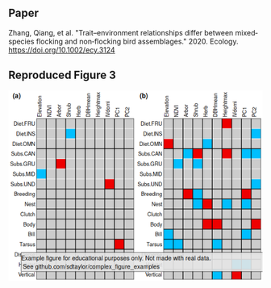 ## Paper
Zhang, Qiang, et al. "Trait–environment relationships differ between mixed‐species flocking and non‐flocking bird assemblages." 2020. Ecology. https://doi.org/10.1002/ecy.3124

## Reproduced Figure 3
![](https://raw.githubusercontent.com/sdtaylor/complex_figure_examples/master/zhang2020/zhang2020_final.png)
